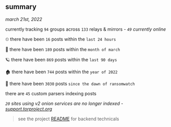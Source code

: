
## summary
_march 21st, 2022_

currently tracking `94` groups across `133` relays & mirrors - _`49` currently online_

⏲ there have been `16` posts within the `last 24 hours`

🦈 there have been `189` posts within the `month of march`

🪐 there have been `869` posts within the `last 90 days`

🏚 there have been `744` posts within the `year of 2022`

🦕 there have been `3030` posts `since the dawn of ransomwatch`

there are `45` custom parsers indexing posts

_`20` sites using v2 onion services are no longer indexed - [support.torproject.org](https://support.torproject.org/onionservices/v2-deprecation/)_

> see the project [README](https://github.com/thetanz/ransomwatch#ransomwatch--) for backend technicals
